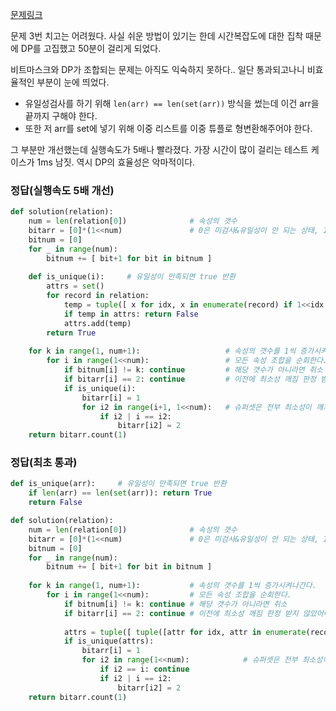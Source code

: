 [문제링크](https://programmers.co.kr/learn/courses/30/lessons/42890)

문제 3번 치고는 어려웠다. 사실 쉬운 방법이 있기는 한데 시간복잡도에 대한 집착 때문에 DP를 고집했고 50분이 걸리게 되었다.

비트마스크와 DP가 조합되는 문제는 아직도 익숙하지 못하다.. 일단 통과되고나니 비효율적인 부분이 눈에 띄었다. 

- 유일성검사를 하기 위해 `len(arr) == len(set(arr))` 방식을 썼는데 이건 arr을 끝까지 구해야 한다.
- 또한 저 arr를 set에 넣기 위해 이중 리스트를 이중 튜플로 형변환해주어야 한다.

그 부분만 개선했는데 실행속도가 5배나 빨라졌다. 가장 시간이 많이 걸리는 테스트 케이스가 1ms 남짓. 역시 DP의 효율성은 악마적이다.



### 정답(실행속도 5배 개선)

```python
def solution(relation):
    num = len(relation[0])              # 속성의 갯수
    bitarr = [0]*(1<<num)               # 0은 미검사&유일성이 안 되는 상태, 1은 후보키 가능, 2는 최소성이 깨진 상태
    bitnum = [0]
    for _ in range(num):
        bitnum += [ bit+1 for bit in bitnum ] 
        
    def is_unique(i):     # 유일성이 만족되면 true 반환
        attrs = set()
        for record in relation:
            temp = tuple([ x for idx, x in enumerate(record) if 1<<idx & i ])
            if temp in attrs: return False
            attrs.add(temp)
        return True
        
    for k in range(1, num+1):           		# 속성의 갯수를 1씩 증가시켜나간다.
        for i in range(1<<num):         		# 모든 속성 조합을 순회한다.
            if bitnum[i] != k: continue 		# 해당 갯수가 아니라면 취소
            if bitarr[i] == 2: continue 		# 이전에 최소성 깨짐 판정 받지 않았어야 한다.
            if is_unique(i):
                bitarr[i] = 1
                for i2 in range(i+1, 1<<num):	# 슈퍼셋은 전부 최소성이 깨지므로 순회하며 2를 마킹해준다.
                    if i2 | i == i2:  
                        bitarr[i2] = 2
    return bitarr.count(1)
```



### 정답(최초 통과)

```python
def is_unique(arr):     # 유일성이 만족되면 true 반환
    if len(arr) == len(set(arr)): return True
    return False

def solution(relation):
    num = len(relation[0])              # 속성의 갯수
    bitarr = [0]*(1<<num)               # 0은 미검사&유일성이 안 되는 상태, 1은 후보키 가능, 2는 최소성이 깨진 상태
    bitnum = [0]
    for _ in range(num):
        bitnum += [ bit+1 for bit in bitnum ]
        
    for k in range(1, num+1):           # 속성의 갯수를 1씩 증가시켜나간다.
        for i in range(1<<num):         # 모든 속성 조합을 순회한다.
            if bitnum[i] != k: continue # 해당 갯수가 아니라면 취소
            if bitarr[i] == 2: continue # 이전에 최소성 깨짐 판정 받지 않았어야 한다.
                
            attrs = tuple([ tuple([attr for idx, attr in enumerate(record) if i & 1<<idx ]) for record in relation ])	# 5배 느려진 원흉 부분
            if is_unique(attrs):
                bitarr[i] = 1
                for i2 in range(1<<num):            # 슈퍼셋은 전부 최소성이 깨지므로 순회하며 2를 마킹해준다.
                    if i2 == i: continue
                    if i2 | i == i2:  
                        bitarr[i2] = 2
    return bitarr.count(1)
```

